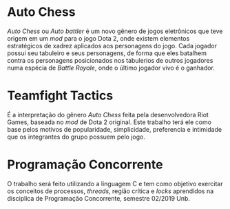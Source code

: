 # Auto Chess
*Auto Chess* ou *Auto battler* é um novo gênero de jogos eletrônicos que teve origem em um *mod* para o jogo Dota 2, onde existem elementos estratégicos de xadrez aplicados aos personagens do jogo. Cada jogador possui seu tabuleiro e seus personagens, de forma que eles batalhem contra os personagens posicionados nos tabulerios de outros jogadores numa espécia de *Battle Royale*, onde o último jogador vivo é o ganhador.

# Teamfight Tactics
É a interpretação do gênero *Auto Chess* feita pela desenvolvedora Riot Games, baseada no *mod* de Dota 2 original. Este trabalho terá ele como base pelos motivos de popularidade, simplicidade, preferencia e intimidade que os integrantes do grupo possuem pelo jogo.

# Programação Concorrente
O trabalho será feito utilizando a linguagem C e tem como objetivo exercitar os conceitos de processos, *threads*, região crítica e *locks* aprendidos na disciplica de Programação Concorrente, semestre 02/2019 Unb.
